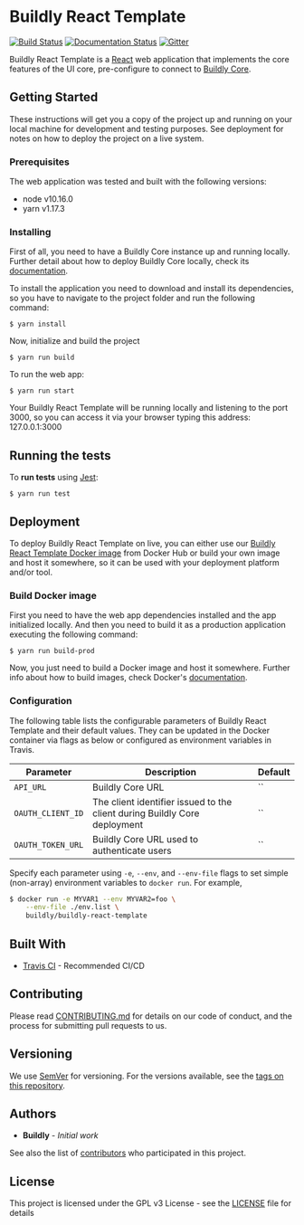 # Buildly React Template
[![Build Status](https://travis-ci.org/buildlyio/buildly-react-template.svg?branch=master)](https://travis-ci.org/buildlyio/buildly-react-template) [![Documentation Status](https://readthedocs.org/projects/buildly-react-template/badge/?version=latest)](https://buildly-react-template.readthedocs.io/en/latest/?badge=latest) [![Gitter](https://badges.gitter.im/Buildlyio/community.svg)](https://gitter.im/Buildlyio/community?utm_source=badge&utm_medium=badge&utm_campaign=pr-badge)

Buildly React Template is a [React](https://reactjs.org/) web application that implements the core features of the UI core, pre-configure to connect to [Buildly Core](https://github.com/buildlyio/buildly-core).

## Getting Started

These instructions will get you a copy of the project up and running on your local machine for development and testing purposes. See deployment for notes on how to deploy the project on a live system.

### Prerequisites

The web application was tested and built with the following versions:

- node v10.16.0
- yarn v1.17.3

### Installing

First of all, you need to have a Buildly Core instance up and running locally.
Further detail about how to deploy Buildly Core locally, check its [documentation](https://buildly-core.readthedocs.io/en/latest/).

To install the application you need to download and install its dependencies, so you have to navigate to the project folder and run the following command:

```
$ yarn install
```

Now, initialize and build the project

```
$ yarn run build
```

To run the web app:

```
$ yarn run start
```

Your Buildly React Template will be running locally and listening to the port 3000, so you can access it via your browser typing this address: 127.0.0.1:3000

## Running the tests

To **run tests** using [Jest](https://jestjs.io/):

```
$ yarn run test
```

## Deployment

To deploy Buildly React Template on live, you can either use our [Buildly React Template Docker image](https://hub.docker.com/r/buildly/buildly-react-template) from Docker Hub or build your own image and host it somewhere, so it can be used with your deployment platform and/or tool.

### Build Docker image

First you need to have the web app dependencies installed and the app initialized locally.
And then you need to build it as a production application executing the following command:

```
$ yarn run build-prod
```

Now, you just need to build a Docker image and host it somewhere. Further info about how to build images, check Docker's [documentation](https://docs.docker.com/).

### Configuration

The following table lists the configurable parameters of Buildly React Template and their default values.  They can be updated in the
Docker container via flags as below or configured as environment variables in Travis.

|             Parameter               |            Description             |                    Default                |
|-------------------------------------|------------------------------------|-------------------------------------------|
| `API_URL`                           | Buildly Core URL                   | ``      |
| `OAUTH_CLIENT_ID`                   | The client identifier issued to the client during Buildly Core deployment  | `` |
| `OAUTH_TOKEN_URL`                   | Buildly Core URL used to authenticate users | `` |

Specify each parameter using `-e`, `--env`, and `--env-file` flags to set simple (non-array) environment variables to `docker run`. For example,

```bash
$ docker run -e MYVAR1 --env MYVAR2=foo \
    --env-file ./env.list \
    buildly/buildly-react-template
```

## Built With

* [Travis CI](https://travis-ci.org/) - Recommended CI/CD

## Contributing

Please read [CONTRIBUTING.md](https://github.com/buildlyio/docs/blob/master/CONTRIBUTING.md) for details on our code of conduct, and the process for submitting pull requests to us.

## Versioning

We use [SemVer](http://semver.org/) for versioning. For the versions available, see the [tags on this repository](https://github.com/buildlyio/buildly-react-template/tags).

## Authors

* **Buildly** - *Initial work*

See also the list of [contributors](https://github.com/buildlyio/buildly-react-template/graphs/contributors) who participated in this project.

## License

This project is licensed under the GPL v3 License - see the [LICENSE](LICENSE) file for details
